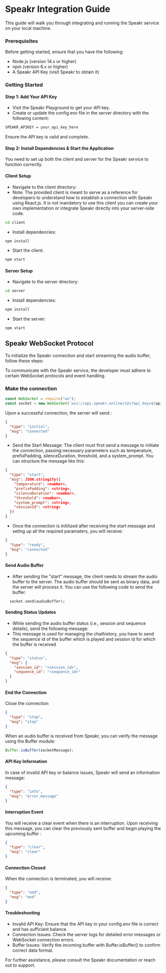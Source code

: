 # Speakr Integration Guide

This guide will walk you through integrating and running the Speakr service on your local machine.

### Prerequisites

Before getting started, ensure that you have the following:

- Node.js (version 14.x or higher)
- npm (version 6.x or higher)
- A Speakr API Key (visit Speakr to obtain it)

### Getting Started

#### Step 1: Add Your API Key

- Visit the Speakr Playground to get your API key.
- Create or update the config.env file in the server directory with the following content:

```bash
SPEAKR_APIKEY = your_api_key_here
```

Ensure the API key is valid and complete.

#### Step 2: Install Dependencies & Start the Application

You need to set up both the client and server for the Speakr service to function correctly.

#### Client Setup

- Navigate to the client directory:
- Note: The provided client is meant to serve as a reference for developers to understand how to establish a connection with Speakr using React.js. It is not mandatory to use this client you can create your own implementation or integrate Speakr directly into your server-side code.

```bash
cd client
```

- Install dependencies:

```bash
npm install
```

- Start the client:

```bash
npm start
```

#### Server Setup

- Navigate to the server directory:

```bash
cd server
```

- Install dependencies:

```bash
npm install
```

- Start the server:

```bash
npm start
```

## Speakr WebSocket Protocol

To initialize the Speakr connection and start streaming the audio buffer, follow these steps:

To communicate with the Speakr service, the developer must adhere to certain WebSocket protocols and event handling.

### Make the connection

```javascript
const WebSocket = require("ws");
const socket = new WebSocket(`wss://api.speakr.online/v2v?api_key=${api_key}`);
```

Upon a successful connection, the server will send :

```json
{
  "type": "initial",
  "msg": "connected"
}
```

- Send the Start Message: The client must first send a message to initiate the connection, passing necessary parameters such as temperature, prefixPadding, silenceDuration, threshold, and a system_prompt. You can structure the message like this:

```json
{
  "type": "start",
  "msg": JSON.stringify({
    "temperature": <number>,
    "prefixPadding": <string>,
    "silenceDuration": <number>,
    "threshold": <number>,
    "system_prompt": <string>,
    "sessionId": <string>
  })
}
```

- Once the connection is initilized after receiving the start message and seting up all the required paramaters, you will receive:

```json
{
  "type": "ready",
  "msg": "connected"
}
```

#### Send Audio Buffer

- After sending the "start" message, the client needs to stream the audio buffer to the server. The audio buffer should be sent as binary data, and the server will process it. You can use the following code to send the buffer:

```jsvascript
  socket.send(audioBuffer);
```

#### Sending Status Updates

- While sending the audio buffer status (i.e., session and sequence details), send the following message:
- This message is used for managing the chathistory, you have to send the sequence id of the buffer which is played and session id for which the buffer is received

```json
{
  "type": "status",
  "msg": {
    "session_id": "<session_id>",
    "sequence_id": "<sequence_id>"
  }
}
```

#### End the Connection

Close the connection

```json
{
  "type": "stop",
  "msg": "stop"
}
```

When an audio buffer is received from Speakr, you can verify the message using the Buffer module:

```javascript
Buffer.isBuffer(socketMessage);
```

#### API Key Information

In case of invalid API key or balance issues, Speakr will send an information message:

```json
{
  "type": "info",
  "msg": "error_message"
}
```

#### Interruption Event

You will receive a clear event when there is an interruption. Upon receiving this message, you can clear the previously sent buffer and begin playing the upcoming buffer :

```json
{
  "type": "clear",
  "msg": "clear"
}
```

#### Connection Closed

When the connection is terminated, you will receive:

```json
{
  "type": "end",
  "msg": "end"
}
```

#### Troubleshooting

- Invalid API Key: Ensure that the API key in your config.env file is correct and has sufficient balance.
- Connection Issues: Check the server logs for detailed error messages or WebSocket connection errors.
- Buffer Issues: Verify the incoming buffer with Buffer.isBuffer() to confirm correct data format.

For further assistance, please consult the Speakr documentation or reach out to support.